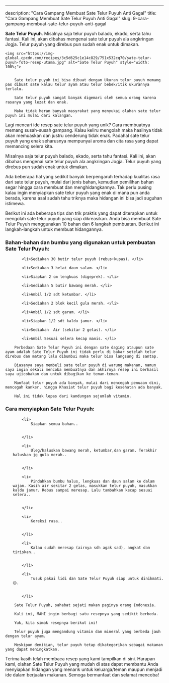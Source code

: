 ---
description: "Cara Gampang Membuat Sate Telur Puyuh Anti Gagal"
title: "Cara Gampang Membuat Sate Telur Puyuh Anti Gagal"
slug: 9-cara-gampang-membuat-sate-telur-puyuh-anti-gagal

<p>
	<strong>Sate Telur Puyuh</strong>. 
	Misalnya saja telur puyuh balado, ekado, serta tahu fantasi. Kali ini, akan dibahas mengenai sate telur puyuh ala angkringan Jogja. Telur puyuh yang direbus pun sudah enak untuk dimakan.
</p>
<p>
	
	<img src="https://img-global.cpcdn.com/recipes/3c5d625c1e14c829/751x532cq70/sate-telur-puyuh-foto-resep-utama.jpg" alt="Sate Telur Puyuh" style="width: 100%;">
	
	
		Sate telur puyuh ini bisa dibuat dengan Ukuran telor puyuh memang pas dibuat sate kalau telur ayam atau telur bebek/itik ukurannya terlalu.
	
		Sate telur puyuh sangat banyak digemari oleh semua orang karena rasanya yang lezat dan enak.
	
		Maka tidak heran banyak masyrakat yang menyukai olahan sate telur puyuh ini mulai dari kalangan.
	
</p>

<p>
	Lagi mencari ide resep sate telur puyuh yang unik? Cara membuatnya memang susah-susah gampang. Kalau keliru mengolah maka hasilnya tidak akan memuaskan dan justru cenderung tidak enak. Padahal sate telur puyuh yang enak seharusnya mempunyai aroma dan cita rasa yang dapat memancing selera kita.
</p>

<p>
	Misalnya saja telur puyuh balado, ekado, serta tahu fantasi. Kali ini, akan dibahas mengenai sate telur puyuh ala angkringan Jogja. Telur puyuh yang direbus pun sudah enak untuk dimakan.
</p>

<p>
	Ada beberapa hal yang sedikit banyak berpengaruh terhadap kualitas rasa dari sate telur puyuh, mulai dari jenis bahan, kemudian pemilihan bahan segar hingga cara membuat dan menghidangkannya. Tak perlu pusing kalau ingin menyiapkan sate telur puyuh yang enak di mana pun anda berada, karena asal sudah tahu triknya maka hidangan ini bisa jadi suguhan istimewa.
</p>


<p>
	Berikut ini ada beberapa tips dan trik praktis yang dapat diterapkan untuk mengolah sate telur puyuh yang siap dikreasikan. Anda bisa membuat Sate Telur Puyuh menggunakan 10 bahan dan 6 langkah pembuatan. Berikut ini langkah-langkah untuk membuat hidangannya.
</p> 

<h3>Bahan-bahan dan bumbu yang digunakan untuk pembuatan Sate Telur Puyuh:</h3>

<ol>
	
		<li>Sediakan 30 butir telur puyuh (rebus+kupas). </li>
	
		<li>Sediakan 3 helai daun salam. </li>
	
		<li>Siapkan 2 cm lengkuas (digeprek). </li>
	
		<li>Sediakan 5 butir bawang merah. </li>
	
		<li>Ambil 1/2 sdt ketumbar. </li>
	
		<li>Sediakan 2 blok kecil gula merah. </li>
	
		<li>Ambil 1/2 sdt garam. </li>
	
		<li>Siapkan 1/2 sdt kaldu jamur. </li>
	
		<li>Sediakan  Air (sekitar 2 gelas). </li>
	
		<li>Ambil Sesuai selera kecap manis. </li>
	
</ol>
<p>
	
		Perbedaan Sate Telur Puyuh ini dengan sate daging ataupun sate ayam adalah Sate Telur Puyuh ini tidak perlu di bakar setelah telur direbus dan matang lalu dibumbui maka telur bisa langsung di santap.
	
		Biasanya saya membeli sate telur puyuh di warung makanan, namun saya ingin sekali mencoba membuatnya dan akhirnya resep ini berhasil saya ujicobakan dan untuk dibagikan ke teman-teman.
	
		Manfaat telur puyuh ada banyak, mulai dari mencegah penuaan dini, mencegah kanker, hingga Khasiat telur puyuh bagi kesehatan ada banyak.
	
		Hal ini tidak lepas dari kandungan sejumlah vitamin.
	
</p>


<h3>Cara menyiapkan Sate Telur Puyuh:</h3>

<ol>
	
		<li>
			Siapkan semua bahan..
			
			
		</li>
	
		<li>
			Uleg/haluskan bawang merah, ketumbar,dan garam. Terakhir haluskan jg gula merah..
			
			
		</li>
	
		<li>
			Pindahkan bumbu halus, lengkuas dan daun salam ke dalam wajan. Kasih air sekitar 2 gelas, masukkan telur puyuh, masukkan kaldu jamur. Rebus sampai meresap. Lalu tambahkan kecap sesuai selera..
			
			
		</li>
	
		<li>
			Koreksi rasa..
			
			
		</li>
	
		<li>
			Kalau sudah meresap (airnya sdh agak sad), angkat dan tiriskan..
			
			
		</li>
	
		<li>
			Tusuk pakai lidi dan Sate Telur Puyuh siap untuk dinikmati. 😊.
			
			
		</li>
	
</ol>

<p>
	
		Sate Telur Puyuh, sahabat sejati makan paginya orang Indonesia.
	
		Kali ini, MAHI ingin berbagi satu resepnya yang sedikit berbeda.
	
		Yuk, kita simak resepnya berikut ini!
	
		Telur puyuh juga mengandung vitamin dan mineral yang berbeda jauh dengan telur ayam.
	
		Meskipun demikian, telur puyuh tetap dikategorikan sebagai makanan yang dapat meningkatkan.
	
</p>

<p>
	Terima kasih telah membaca resep yang kami tampilkan di sini. Harapan kami, olahan Sate Telur Puyuh yang mudah di atas dapat membantu Anda menyiapkan hidangan yang menarik untuk keluarga/teman maupun menjadi ide dalam berjualan makanan. Semoga bermanfaat dan selamat mencoba!
</p>
